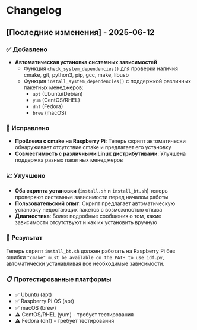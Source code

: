 # Changelog

## [Последние изменения] - 2025-06-12

### ✅ Добавлено
- **Автоматическая установка системных зависимостей**
  - Функция `check_system_dependencies()` для проверки наличия cmake, git, python3, pip, gcc, make, libusb
  - Функция `install_system_dependencies()` с поддержкой различных пакетных менеджеров:
    - `apt` (Ubuntu/Debian)
    - `yum` (CentOS/RHEL)
    - `dnf` (Fedora)
    - `brew` (macOS)

### 🔧 Исправлено
- **Проблема с cmake на Raspberry Pi**: Теперь скрипт автоматически обнаруживает отсутствие cmake и предлагает его установку
- **Совместимость с различными Linux дистрибутивами**: Улучшена поддержка разных пакетных менеджеров

### 📈 Улучшено
- **Оба скрипта установки** (`install.sh` и `install_bt.sh`) теперь проверяют системные зависимости перед началом работы
- **Пользовательский опыт**: Скрипт предлагает автоматическую установку недостающих пакетов с возможностью отказа
- **Диагностика**: Более подробные сообщения о том, какие зависимости отсутствуют и как их установить вручную

### 🎯 Результат
Теперь скрипт `install_bt.sh` должен работать на Raspberry Pi без ошибки `"cmake" must be available on the PATH to use idf.py`, автоматически устанавливая все необходимые зависимости.

### 📋 Протестированные платформы
- ✅ Ubuntu (apt)
- ✅ Raspberry Pi OS (apt)
- ✅ macOS (brew)
- ⚠️ CentOS/RHEL (yum) - требует тестирования
- ⚠️ Fedora (dnf) - требует тестирования